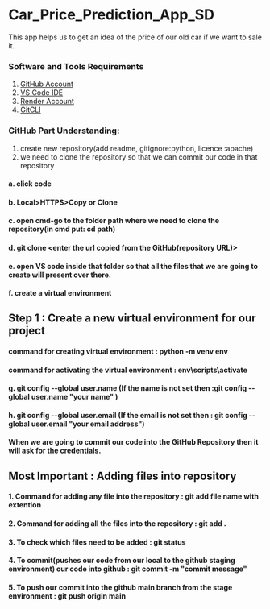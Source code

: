 # Car_Price_Prediction_App_SD
This app helps us to get an idea of the price of our old car if we want to sale it.

### Software and Tools Requirements
1. [GitHub Account](https://github.com)
2. [VS Code IDE](https://code.visualstudio.com)
3. [Render Account](https://render.com/)
4. [GitCLI](https://git-scm.com/docs/gitcli)

### GitHub Part Understanding:
1. create new repository(add readme, gitignore:python, licence :apache)
2. we need to clone the repository so that we can commit our code in that repository 
#### a. click code
#### b. Local>HTTPS>Copy or Clone
#### c. open cmd-go to the folder path where we need to clone the repository(in cmd put: cd path)
#### d. git clone <enter the url copied from the GitHub(repository URL)>
#### e. open VS code inside that folder so that all the files that we are going to create will present over there.
#### f. create a virtual environment

## Step 1 : Create a new virtual environment for our project

#### command for creating virtual environment : python -m venv env
#### command for activating the virtual environment : env\scripts\activate

#### g. git config --global user.name (If the name is not set then :git config --global user.name "your name" )
#### h. git config --global user.email (If the email is not set then : git config --global user.email "your email address")
#### When we are going to commit our code into the GitHub Repository then it will ask for the credentials.

## Most Important : Adding files into repository
#### 1. Command for adding any file into the repository : git add file name with extention
#### 2. Command for adding all the files into the repository : git add .
#### 3. To check which files need to be added : git status
#### 4. To commit(pushes our code from our local to the github staging environment) our code into github : git commit -m "commit message"
#### 5. To push our commit into the github main branch from the stage environment : git push origin main
